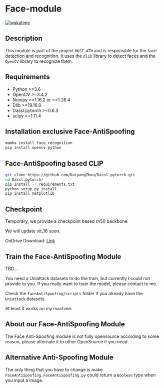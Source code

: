 # Face-module
[![wakatime](https://wakatime.com/badge/user/5cfddb9c-d0f0-4d5b-bf41-13cc6c3aeccd/project/ded00d1e-3852-40f9-9b8d-1d9cb720db69.svg)](https://wakatime.com/badge/user/5cfddb9c-d0f0-4d5b-bf41-13cc6c3aeccd/project/ded00d1e-3852-40f9-9b8d-1d9cb720db69)

## Description
This module is part of the project `MUST-ATM` and is responsible for the face detection and recognition. It uses the `dlib` library to detect faces and the `OpenCV` library to recognize them.

## Requirements
- Python >=3.6
- OpenCV >=3.4.2
- Numpy >=1.16.2 or <=1.26.4
- Dlib >=19.16.0
- Dassl.pytorch >=0.6.3
- scipy <=1.11.4
## Installation exclusive Face-AntiSpoofing

```bash
mamba install face_recognition
pip install opencv-python
```
## Face-AntiSpoofing based CLIP
```bash
git clone https://github.com/KaiyangZhou/Dassl.pytorch.git
cd Dassl.pytorch/
pip install -r requirements.txt
python setup.py install
pip install matplotlib
```
## Checkpoint
Temporary, we provide a checkpoint based rn50 backbone.

We will update vit_16 soon.

OnDrive Download: [Link](https://1drv.ms/u/c/3e4ad39ec12f7a33/Ea23JGPiYbBGlQ26Xv2JQzMByGAq5QHF1t-9ubWvKkP7Cg?e=e8dVIf)
## Train the Face-AntiSpoofing Module
TBD...

You need a Uniattack datasets to do the train, but currently I could not provide to you.
If you really want to train the model, please contact to me.

Check the ```FaceAntiSpoofing/scripts``` folder if you already have the ```Uniattack``` datasets.

At least it works on my machine.

## About our Face-AntiSpoofing Module
The Face Anti-Spoofing module is not fully opensource according to some reason, please alternate it to other OpenSource if you need.

## Alternative Anti-Spoofing Module
The only thing that you have to change is make ```FaceAntiSpoofing.FaceAntiSpoofing.py``` could return a ```Boolean``` type when you input a image.
